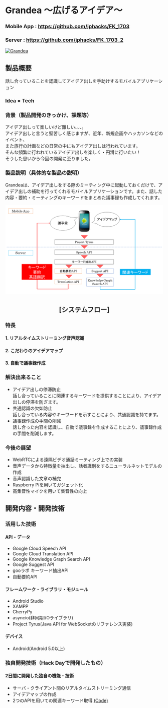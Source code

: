 # Grandea ～広げるアイデア～

### Mobile App : https://github.com/jphacks/FK_1703  
  
### Server : https://github.com/jphacks/FK_1703_2  
  
[![Grandea](https://raw.github.com/GabLeRoux/WebMole/master/ressources/WebMole_Youtube_Video.png)](https://www.youtube.com/channel/UC4PtjOfZTbVp9DwtJv82Lzg)

## 製品概要
話し合っていることを認識してアイデア出しを手助けするモバイルアプリケーション

### Idea × Tech

### 背景（製品開発のきっかけ、課題等）
アイデア出しって楽しいけど難しい、、、。  
アイデア出しと言うと堅苦しく感じますが、近年、新規企画やハッカソンなどのイベント、  
また旅行の計画などの日常の中にもアイデア出しは行われています。  
そんな頻繁に行われているアイデア出しを楽しく・円滑に行いたい！  
そうした思いから今回の開発に至りました。

### 製品説明（具体的な製品の説明）
Grandeaは、アイデア出しをする際のミーティング中に起動しておくだけで、アイデア出しの補助を行ってくれるモバイルアプリケーションです。また、話した内容・要約・ミーティングのキーワードをまとめた議事録も作成してくれます。

![システムフロー](/flow.png)
## <div style="text-align: center;">[システムフロー]</div>


### 特長

#### 1. リアルタイムストリーミング音声認識  

#### 2. こだわりのアイデアマップ  

#### 3. 自動で議事録作成  

### 解決出来ること
* アイデア出しの停滞防止  
話し合っていることに関連するキーワードを提供することにより、アイデア出しの停滞を防ぎます。  
* 共通認識の欠如防止  
話し合っている内容やキーワードを示すことにより、共通認識を持てます。  
* 議事録作成の手間の削減  
話し合った内容を認識し、自動で議事録を作成することにより、議事録作成の手間を削減します。  

### 今後の展望
* WebRTCによる遠隔ビデオ通話ミーティング上での実装  
* 音声データから特徴量を抽出し、話者識別をするニューラルネットモデルの作成  
* 音声認識した文章の補完  
* Raspberry Piを用いてガジェット化  
* 高集音性マイクを用いて集音性の向上  

## 開発内容・開発技術
### 活用した技術
#### API・データ
* Google Cloud Speech API
* Google Cloud Translation API
* Google Knowledge Graph Search API
* Google Suggest API
* gooラボ キーワード抽出API
* 自動要約API

#### フレームワーク・ライブラリ・モジュール
* Android Studio
* XAMPP
* CherryPy
* asyncio(非同期I/Oライブラリ)
* Project Tyrus(Java API for WebSocketのリファレンス実装)

#### デバイス
* Android(Android 5.0以上)

<!--
### 研究内容・事前開発プロダクト（任意）
ご自身やチームの研究内容や、事前に持ち込みをしたプロダクトがある場合はこちらに実績なども含め記載をして下さい。
-->

### 独自開発技術（Hack Dayで開発したもの）
#### 2日間に開発した独自の機能・技術
* サーバ・クライアント間のリアルタイムストリーミング通信  
* アイデアマップの作成
* 2つのAPIを用いての関連キーワード取得 [(Code)](https://github.com/jphacks/FK_1703_2/blob/master/relation_char.php "relation_char.php")  
<!--
* 独自で開発したものの内容をこちらに記載してください
* 特に力を入れた部分をファイルリンク、またはcommit_idを記載してください（任意
-->
